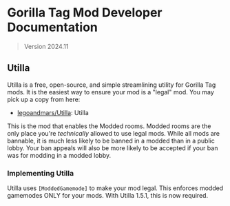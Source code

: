 # Gorilla Tag Mod Developer Documentation
> Version 2024.11

## Utilla
Utilla is a free, open-source, and simple streamlining utility for Gorilla Tag mods. It is the easiest way to ensure your mod is a "legal" mod. You may pick up a copy from here:

- [legoandmars/Utilla](https://github.com/legoandmars/Utilla): Utilla

This is the mod that enables the Modded rooms. Modded rooms are the only place you're *technically* allowed to use legal mods. While all mods are bannable, it is much less likely to be banned in a modded than in a public lobby. Your ban appeals will also be more likely to be accepted if your ban was for modding in a modded lobby.

### Implementing Utilla
Utilla uses `[ModdedGamemode]` to make your mod legal. This enforces modded gamemodes ONLY for your mods. With Utilla 1.5.1, this is now required. 